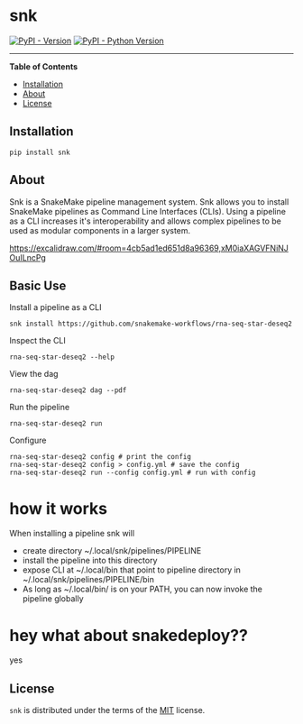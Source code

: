 # snk

[![PyPI - Version](https://img.shields.io/pypi/v/snk.svg)](https://pypi.org/project/snk)
[![PyPI - Python Version](https://img.shields.io/pypi/pyversions/snk.svg)](https://pypi.org/project/snk)

-----

**Table of Contents**

- [Installation](#installation)
- [About](#about)
- [License](#license)

## Installation

```console
pip install snk
```

## About

Snk is a SnakeMake pipeline management system. Snk allows you to install SnakeMake pipelines as Command Line Interfaces (CLIs). Using a pipeline as a CLI increases it's interoperability and allows complex pipelines to be used as modular components in a larger system.

https://excalidraw.com/#room=4cb5ad1ed651d8a96369,xM0iaXAGVFNiNJOuILncPg

## Basic Use

Install a pipeline as a CLI

```
snk install https://github.com/snakemake-workflows/rna-seq-star-deseq2
```

Inspect the CLI   

```
rna-seq-star-deseq2 --help
```

View the dag  

```
rna-seq-star-deseq2 dag --pdf 
```

Run the pipeline 

```
rna-seq-star-deseq2 run
```

Configure 

```
rna-seq-star-deseq2 config # print the config 
rna-seq-star-deseq2 config > config.yml # save the config 
rna-seq-star-deseq2 run --config config.yml # run with config 
```

# how it works

When installing a pipeline snk will

- create directory ~/.local/snk/pipelines/PIPELINE
- install the pipeline into this directory
- expose CLI at ~/.local/bin that point to pipeline directory in ~/.local/snk/pipelines/PIPELINE/bin 
- As long as ~/.local/bin/ is on your PATH, you can now invoke the pipeline globally

# hey what about snakedeploy??
yes

## License

`snk` is distributed under the terms of the [MIT](https://spdx.org/licenses/MIT.html) license.
